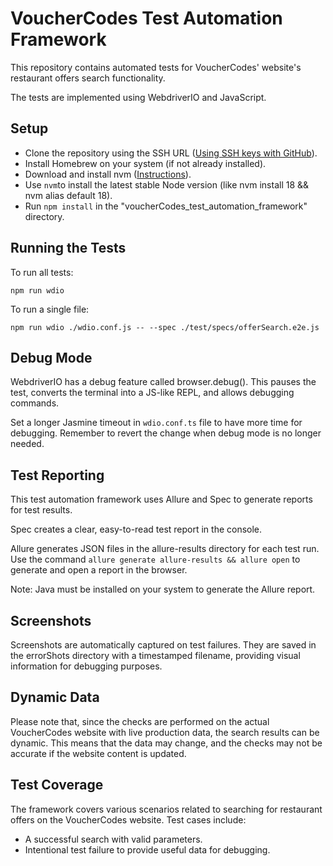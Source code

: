 # VoucherCodes Test Automation Framework

This repository contains automated tests for VoucherCodes' website's restaurant offers search functionality. 

The tests are implemented using WebdriverIO and JavaScript.

## Setup

- Clone the repository using the SSH URL ([Using SSH keys with GitHub](https://docs.github.com/en/authentication/connecting-to-github-with-ssh)).
- Install Homebrew on your system (if not already installed).
- Download and install nvm ([Instructions](https://github.com/nvm-sh/nvm)).
- Use `nvm`to install the latest stable Node version (like nvm install 18 && nvm alias default 18).
- Run `npm install` in the "voucherCodes_test_automation_framework" directory.

## Running the Tests

To run all tests:

`npm run wdio`

To run a single file:

`npm run wdio ./wdio.conf.js -- --spec ./test/specs/offerSearch.e2e.js`

## Debug Mode

WebdriverIO has a debug feature called browser.debug(). This pauses the test, converts the terminal into a JS-like REPL, and allows debugging commands.

Set a longer Jasmine timeout in `wdio.conf.ts` file to have more time for debugging. Remember to revert the change when debug mode is no longer needed.

## Test Reporting

This test automation framework uses Allure and Spec to generate reports for test results.

Spec creates a clear, easy-to-read test report in the console.

Allure generates JSON files in the allure-results directory for each test run. Use the command `allure generate allure-results && allure open` to generate and open a report in the browser.

Note: Java must be installed on your system to generate the Allure report.

## Screenshots

Screenshots are automatically captured on test failures. They are saved in the errorShots directory with a timestamped filename, providing visual information for debugging purposes.

## Dynamic Data

Please note that, since the checks are performed on the actual VoucherCodes website with live production data, the search results can be dynamic. This means that the data may change, and the checks may not be accurate if the website content is updated.

## Test Coverage

The framework covers various scenarios related to searching for restaurant offers on the VoucherCodes website. Test cases include:

- A successful search with valid parameters.
- Intentional test failure to provide useful data for debugging.
